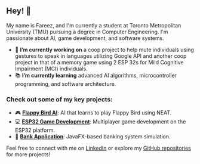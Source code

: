 ## Hey! 👋

My name is Fareez, and I'm currently a student at Toronto Metropolitan University (TMU) pursuing a degree in Computer Engineering. I'm passionate about AI, game development, and software systems.

- 🚀 **I’m currently working on** a coop project to help mute individuals using gestures to speak in languages utilizing Google API and another coop project in that of a memory game using 2 ESP 32s for Mild Cognitive Impairment (MCI) individuals.
- 📚 **I’m currently learning** advanced AI algorithms, microcontroller programming, and software architecture.

### Check out some of my key projects:
- 🎮 [**Flappy Bird AI**](https://github.com/fareezmir/flappyAI): AI that learns to play Flappy Bird using NEAT.
- 💻 [**ESP32 Game Development**](https://github.com/yourusername/esp32-game): Multiplayer game development on the ESP32 platform.
- 🏦 [**Bank Application**](https://github.com/fareezmir/BankingApp): JavaFX-based banking system simulation.

Feel free to connect with me on [LinkedIn](https://www.linkedin.com/in/fareezmir) or explore my [GitHub repositories](https://github.com/fareezmir?tab=repositories) for more projects!
